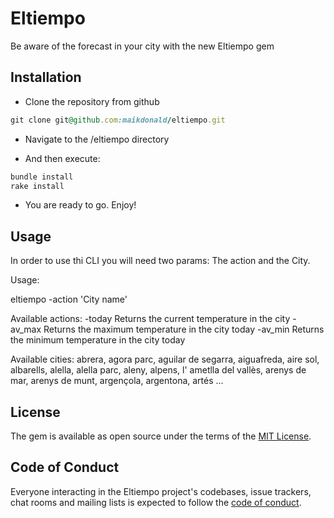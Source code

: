 # Eltiempo

Be aware of the forecast in your city with the new Eltiempo gem

## Installation

 - Clone the repository from github

  ```ruby
  git clone git@github.com:maikdonald/eltiempo.git
  ```

 - Navigate to the /eltiempo directory

 - And then execute:
  ```ruby
  bundle install
  rake install
  ```

 - You are ready to go. Enjoy!

## Usage

In order to use thi CLI you will need two params: The action and the City.

Usage:

eltiempo -action 'City name'

Available actions:
  -today Returns the current temperature in the city
  -av_max Returns the maximum temperature in the city today
  -av_min Returns the minimum temperature in the city today

Available cities:
abrera, agora parc, aguilar de segarra, aiguafreda, aire sol, albarells, alella, alella parc, aleny, alpens, l' ametlla del vallès, arenys de mar, arenys de munt, argençola, argentona, artés ...

## License

The gem is available as open source under the terms of the [MIT License](https://opensource.org/licenses/MIT).

## Code of Conduct

Everyone interacting in the Eltiempo project's codebases, issue trackers, chat rooms and mailing lists is expected to follow the [code of conduct](https://github.com/[USERNAME]/eltiempo/blob/master/CODE_OF_CONDUCT.md).
